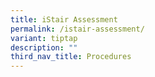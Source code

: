 ```yaml
---
title: iStair Assessment
permalink: /istair-assessment/
variant: tiptap
description: ""
third_nav_title: Procedures
---
```

<p></p>